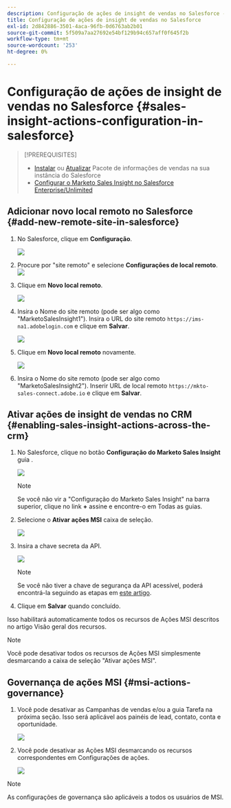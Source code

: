 ```yaml
---
description: Configuração de ações de insight de vendas no Salesforce - Documentos da Marketo - Documentação do produto
title: Configuração de ações de insight de vendas no Salesforce
exl-id: 2d842886-3501-4aca-96fb-0d6763ab2b01
source-git-commit: 5f509a7aa27692e54bf129b94c657aff0f645f2b
workflow-type: tm+mt
source-wordcount: '253'
ht-degree: 0%

---
```


# Configuração de ações de insight de vendas no Salesforce {#sales-insight-actions-configuration-in-salesforce}

>[!PREREQUISITES]
>
>* [Instalar](/help/marketo/product-docs/marketo-sales-insight/msi-for-salesforce/installation/install-marketo-sales-insight-package-in-salesforce-appexchange.md) ou [Atualizar](/help/marketo/product-docs/marketo-sales-insight/msi-for-salesforce/upgrading/upgrading-your-msi-package.md) Pacote de informações de vendas na sua instância do Salesforce
>* [Configurar o Marketo Sales Insight no Salesforce Enterprise/Unlimited](/help/marketo/product-docs/marketo-sales-insight/msi-for-salesforce/configuration/configure-marketo-sales-insight-in-salesforce-enterprise-unlimited.md)


## Adicionar novo local remoto no Salesforce {#add-new-remote-site-in-salesforce}

1. No Salesforce, clique em **Configuração**.

   ![](assets/msi-actions-configuration-in-salesforce-1.png)

1. Procure por &quot;site remoto&quot; e selecione **Configurações de local remoto**.
   ![](assets/msi-actions-configuration-in-salesforce-2.png)

1. Clique em **Novo local remoto**.

   ![](assets/msi-actions-configuration-in-salesforce-3.png)

1. Insira o Nome do site remoto (pode ser algo como &quot;MarketoSalesInsight1&quot;). Insira o URL do site remoto `https://ims-na1.adobelogin.com` e clique em **Salvar**.

   ![](assets/msi-actions-configuration-in-salesforce-4.png)

1. Clique em **Novo local remoto** novamente.

   ![](assets/msi-actions-configuration-in-salesforce-4a.png)

1. Insira o Nome do site remoto (pode ser algo como &quot;MarketoSalesInsight2&quot;). Inserir URL de local remoto `https://mkto-sales-connect.adobe.io` e clique em **Salvar**.

## Ativar ações de insight de vendas no CRM {#enabling-sales-insight-actions-across-the-crm}

1. No Salesforce, clique no botão **Configuração do Marketo Sales Insight** guia .

   ![](assets/msi-actions-configuration-in-salesforce-5.png)

   >[!NOTE]
   >
   >Se você não vir a &quot;Configuração do Marketo Sales Insight&quot; na barra superior, clique no link **+** assine e encontre-o em Todas as guias.

1. Selecione o **Ativar ações MSI** caixa de seleção.

   ![](assets/msi-actions-configuration-in-salesforce-6.png)

1. Insira a chave secreta da API.

   ![](assets/msi-actions-configuration-in-salesforce-7.png)

   >[!NOTE]
   >
   >Se você não tiver a chave de segurança da API acessível, poderá encontrá-la seguindo as etapas em [este artigo](/help/marketo/product-docs/marketo-sales-insight/msi-for-salesforce/configuration/configure-marketo-sales-insight-in-salesforce-enterprise-unlimited.md).

1. Clique em **Salvar** quando concluído.

Isso habilitará automaticamente todos os recursos de Ações MSI descritos no artigo Visão geral dos recursos.

>[!NOTE]
>
>Você pode desativar todos os recursos de Ações MSI simplesmente desmarcando a caixa de seleção &quot;Ativar ações MSI&quot;.

## Governança de ações MSI {#msi-actions-governance}

1. Você pode desativar as Campanhas de vendas e/ou a guia Tarefa na próxima seção. Isso será aplicável aos painéis de lead, contato, conta e oportunidade.

   ![](assets/msi-actions-configuration-in-salesforce-8.png)

1. Você pode desativar as Ações MSI desmarcando os recursos correspondentes em Configurações de ações.

   ![](assets/msi-actions-configuration-in-salesforce-9.png)

>[!NOTE]
>
>As configurações de governança são aplicáveis a todos os usuários de MSI.

